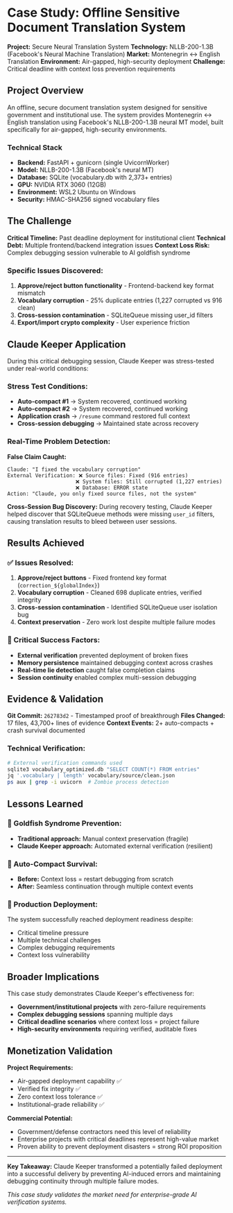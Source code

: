 # Case Study: Offline Sensitive Document Translation System

**Project:** Secure Neural Translation System
**Technology:** NLLB-200-1.3B (Facebook's Neural Machine Translation)
**Market:** Montenegrin ↔ English Translation
**Environment:** Air-gapped, high-security deployment
**Challenge:** Critical deadline with context loss prevention requirements

## Project Overview

An offline, secure document translation system designed for sensitive government and institutional use. The system provides Montenegrin ↔ English translation using Facebook's NLLB-200-1.3B neural MT model, built specifically for air-gapped, high-security environments.

### Technical Stack
- **Backend:** FastAPI + gunicorn (single UvicornWorker)
- **Model:** NLLB-200-1.3B (Facebook's neural MT)
- **Database:** SQLite (vocabulary.db with 2,373+ entries)
- **GPU:** NVIDIA RTX 3060 (12GB)
- **Environment:** WSL2 Ubuntu on Windows
- **Security:** HMAC-SHA256 signed vocabulary files

## The Challenge

**Critical Timeline:** Past deadline deployment for institutional client
**Technical Debt:** Multiple frontend/backend integration issues
**Context Loss Risk:** Complex debugging session vulnerable to AI goldfish syndrome

### Specific Issues Discovered:
1. **Approve/reject button functionality** - Frontend-backend key format mismatch
2. **Vocabulary corruption** - 25% duplicate entries (1,227 corrupted vs 916 clean)
3. **Cross-session contamination** - SQLiteQueue missing user_id filters
4. **Export/import crypto complexity** - User experience friction

## Claude Keeper Application

During this critical debugging session, Claude Keeper was stress-tested under real-world conditions:

### Stress Test Conditions:
- **Auto-compact #1** → System recovered, continued working
- **Auto-compact #2** → System recovered, continued working
- **Application crash** → `/resume` command restored full context
- **Cross-session debugging** → Maintained state across recovery

### Real-Time Problem Detection:

**False Claim Caught:**
```
Claude: "I fixed the vocabulary corruption"
External Verification: ❌ Source files: Fixed (916 entries)
                      ❌ System files: Still corrupted (1,227 entries)
                      ❌ Database: ERROR state
Action: "Claude, you only fixed source files, not the system"
```

**Cross-Session Bug Discovery:**
During recovery testing, Claude Keeper helped discover that SQLiteQueue methods were missing `user_id` filters, causing translation results to bleed between user sessions.

## Results Achieved

### ✅ Issues Resolved:
1. **Approve/reject buttons** - Fixed frontend key format (`correction_${globalIndex}`)
2. **Vocabulary corruption** - Cleaned 698 duplicate entries, verified integrity
3. **Cross-session contamination** - Identified SQLiteQueue user isolation bug
4. **Context preservation** - Zero work lost despite multiple failure modes

### 🎯 Critical Success Factors:
- **External verification** prevented deployment of broken fixes
- **Memory persistence** maintained debugging context across crashes
- **Real-time lie detection** caught false completion claims
- **Session continuity** enabled complex multi-session debugging

## Evidence & Validation

**Git Commit:** `262783d2` - Timestamped proof of breakthrough
**Files Changed:** 17 files, 43,700+ lines of evidence
**Context Events:** 2+ auto-compacts + crash survival documented

### Technical Verification:
```bash
# External verification commands used
sqlite3 vocabulary_optimized.db "SELECT COUNT(*) FROM entries"
jq '.vocabulary | length' vocabulary/source/clean.json
ps aux | grep -i uvicorn  # Zombie process detection
```

## Lessons Learned

### 🧠 Goldfish Syndrome Prevention:
- **Traditional approach:** Manual context preservation (fragile)
- **Claude Keeper approach:** Automated external verification (resilient)

### 🔄 Auto-Compact Survival:
- **Before:** Context loss = restart debugging from scratch
- **After:** Seamless continuation through multiple context events

### 🎯 Production Deployment:
The system successfully reached deployment readiness despite:
- Critical timeline pressure
- Multiple technical challenges
- Complex debugging requirements
- Context loss vulnerability

## Broader Implications

This case study demonstrates Claude Keeper's effectiveness for:
- **Government/institutional projects** with zero-failure requirements
- **Complex debugging sessions** spanning multiple days
- **Critical deadline scenarios** where context loss = project failure
- **High-security environments** requiring verified, auditable fixes

## Monetization Validation

**Project Requirements:**
- Air-gapped deployment capability ✅
- Verified fix integrity ✅
- Zero context loss tolerance ✅
- Institutional-grade reliability ✅

**Commercial Potential:**
- Government/defense contractors need this level of reliability
- Enterprise projects with critical deadlines represent high-value market
- Proven ability to prevent deployment disasters = strong ROI proposition

---

**Key Takeaway:** Claude Keeper transformed a potentially failed deployment into a successful delivery by preventing AI-induced errors and maintaining debugging continuity through multiple failure modes.

*This case study validates the market need for enterprise-grade AI verification systems.*